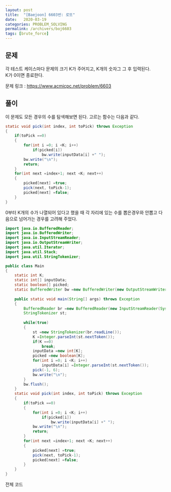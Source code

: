 ```yaml
---
layout: post
title:  "[Baejoon] 6603번: 로또"
date:   2020-03-19
categories: PROBLEM_SOLVING
permalink: /archivers/boj6603
tags: [brute_force]
---
```


## 문제

각 테스트 케이스마다 문제의 크기 K가 주어지고, K개의 숫자그 그 후 입력된다.   
K가 0이면 종료한다.

문제 링크 : <https://www.acmicpc.net/problem/6603>   

## 풀이
이 문제도 모든 경우의 수를 탐색해보면 된다.
고르는 함수는 다음과 같다.   

~~~java
static void pick(int index, int toPick) throws Exception
{
	if(toPick ==0)
	{
		for(int i =0; i <K; i++)
			if(picked[i])
				bw.write(inputData[i] +" ");
		bw.write("\n");
		return;
	}
	for(int next =index+1; next <K; next++)
	{
		picked[next] =true;
		pick(next, toPick-1);
		picked[next] =false;
	}
}
~~~

0부터 K개의 수가 나열되어 있다고 했을 때 각 자리에 있는 수를 뽑은경우와 안뽑고 다음으로
넘어가는 경우를 고려해 주었다.   

~~~java
import java.io.BufferedReader;
import java.io.BufferedWriter;
import java.io.InputStreamReader;
import java.io.OutputStreamWriter;
import java.util.Iterator;
import java.util.Stack;
import java.util.StringTokenizer;

public class Main
{
	static int K;
	static int[] inputData;
	static boolean[] picked;
	static BufferedWriter bw =new BufferedWriter(new OutputStreamWriter(System.out));
	
	public static void main(String[] args) throws Exception
	{
		BufferedReader br =new BufferedReader(new InputStreamReader(System.in));
		StringTokenizer st;
		
		while(true)
		{
			st =new StringTokenizer(br.readLine());
			K =Integer.parseInt(st.nextToken());
			if(K ==0)
				break;
			inputData =new int[K];
			picked =new boolean[K];
			for(int i =0; i <K; i++)
				inputData[i] =Integer.parseInt(st.nextToken());
			pick(-1, 6);
			bw.write("\n");
		}
		bw.flush();
	}
	static void pick(int index, int toPick) throws Exception
	{
		if(toPick ==0)
		{
			for(int i =0; i <K; i++)
				if(picked[i])
					bw.write(inputData[i] +" ");
			bw.write("\n");
			return;
		}
		for(int next =index+1; next <K; next++)
		{
			picked[next] =true;
			pick(next, toPick-1);
			picked[next] =false;
		}
	}
}
~~~

전체 코드

